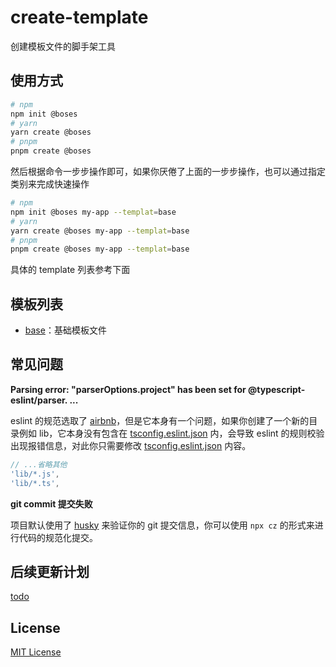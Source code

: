 # create-template

创建模板文件的脚手架工具

## 使用方式

```sh
# npm
npm init @boses
# yarn
yarn create @boses
# pnpm
pnpm create @boses
```

然后根据命令一步步操作即可，如果你厌倦了上面的一步步操作，也可以通过指定类别来完成快速操作

```sh
# npm
npm init @boses my-app --templat=base
# yarn
yarn create @boses my-app --templat=base
# pnpm
pnpm create @boses my-app --templat=base
```

具体的 template 列表参考下面

## 模板列表

- [base](./src/template-base)：基础模板文件

## 常见问题

**Parsing error: "parserOptions.project" has been set for @typescript-eslint/parser. ...**

eslint 的规范选取了 [airbnb](https://github.com/iamturns/eslint-config-airbnb-typescript)，但是它本身有一个问题，如果你创建了一个新的目录例如 lib，它本身没有包含在 [tsconfig.eslint.json](./tsconfig.eslint.json) 内，会导致 eslint 的规则校验出现报错信息，对此你只需要修改 [tsconfig.eslint.json](./tsconfig.eslint.json) 内容。

```js
// ...省略其他
'lib/*.js',
'lib/*.ts',
```

**git commit 提交失败**

项目默认使用了 [husky](https://github.com/typicode/husky) 来验证你的 git 提交信息，你可以使用 `npx cz` 的形式来进行代码的规范化提交。

## 后续更新计划

[todo](./TODU.md)

## License

[MIT License](./LICENSE)
